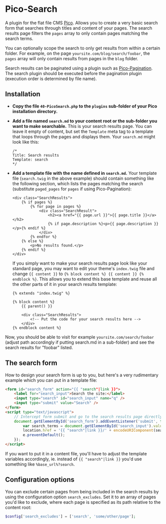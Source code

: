 # Pico-Search

A plugin for the flat file CMS [Pico](https://github.com/picocms/Pico). Allows you to create a very basic search form
that searches through titles and content of your pages. The search results page filters the `pages` array to only
contain pages matching the search terms.

You can optionally scope the search to only get results from within a certain folder. For example, on the page
`yoursite.com/blog/search/foobar`, the `pages` array will only contain results from pages in the `blog` folder.

Search results can be paginated using a plugin such as [Pico-Pagination](https://github.com/rewdy/Pico-Pagination).
The search plugin should be executed before the pagination plugin (execution order is determined by file name).

## Installation

* **Copy the file `40-PicoSearch.php` to the `plugins` sub-folder of your Pico installation directory.**
* **Add a file named `search.md` to your content root or the sub-folder you want to make searchable.**
  This is your search results page. You can leave it empty of content, but set the `Template` meta tag to a template
  that loops through the pages and displays them. Your `search.md` might look like this:
  
  ```
  /*
  Title: Search results
  Template: search
  */
  ```
* **Add a template file with the name defined in `search.md`.**
  Your template file (`search.twig` in the above example) should contain something like the following section, which
  lists the pages matching the search (substitute `paged_pages` for `pages` if using Pico-Pagination):
  
  ```twig
  <div class="SearchResults">
      {% if pages %}
          {% for page in pages %}
              <div class="SearchResult">
                  <h2><a href="{{ page.url }}">{{ page.title }}</a></h2>
                  {% if page.description %}<p>{{ page.description }}</p>{% endif %}
              </div>
          {% endfor %}
      {% else %}
          <p>No results found.</p>
      {% endif %}
  </div>
  ```

  If you simply want to make your search results page look like your standard page, you may want to edit your theme's `index.twig` file and change `{{ content }}` to `{% block content %} {{ content }} {% endblock %}`. This allows you to extend this base template and reuse all the other parts of it in your search results template:

  ```twig
  {% extends "index.twig" %}
  
  {% block content %}
      {{ parent() }}
      
      <div class="SearchResults">
          <!-- Put the code for your search results here -->
      </div>
  {% endblock content %}
  ```

Now, you should be able to visit for example `yoursite.com/search/foobar` (adjust path accordingly if putting search.md
in a sub-folder) and see the search results for "foobar" listed.

## The search form

How to design your search form is up to you, but here's a very rudimentary example which you can put in a
template file:

```html
<form id="search_form" action="{{ "search"|link }}">
    <label for="search_input">Search the site:</label>
    <input type="search" id="search_input" name="q" />
    <input type="submit" value="Search" />
</form>
<script type="text/javascript">
    // Intercept form submit and go to the search results page directly, avoiding a redirect
    document.getElementById('search_form').addEventListener('submit', function (e) {
        var search_terms = document.getElementById('search_input').value;
        location.href = '{{ "search"|link }}/' + encodeURIComponent(search_terms);
        e.preventDefault();
    });
</script>
```

If you want to put it in a content file, you'll have to adjust the template variables accordingly, ie. instead of `{{ "search"|link }}` you'd use something like `%base_url%?search`.

## Configuration options

You can exclude certain pages from being included in the search results by using the configuration option `search_excludes`.
Set it to an array of pages you'd like to exclude, where each page is specified as its path relative to the content root:

```php
$config['search_excludes'] = ['search', 'some/other/page'];
```
